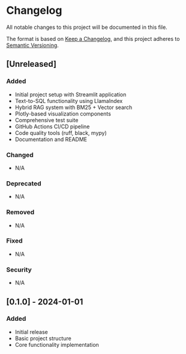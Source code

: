 # Changelog

All notable changes to this project will be documented in this file.

The format is based on [Keep a Changelog](https://keepachangelog.com/en/1.0.0/),
and this project adheres to [Semantic Versioning](https://semver.org/spec/v2.0.0.html).

## [Unreleased]

### Added
- Initial project setup with Streamlit application
- Text-to-SQL functionality using LlamaIndex
- Hybrid RAG system with BM25 + Vector search
- Plotly-based visualization components
- Comprehensive test suite
- GitHub Actions CI/CD pipeline
- Code quality tools (ruff, black, mypy)
- Documentation and README

### Changed
- N/A

### Deprecated
- N/A

### Removed
- N/A

### Fixed
- N/A

### Security
- N/A

## [0.1.0] - 2024-01-01

### Added
- Initial release
- Basic project structure
- Core functionality implementation